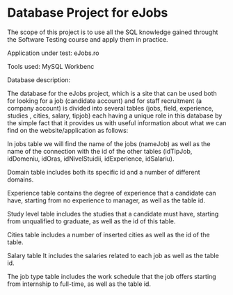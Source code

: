 # Database Project for eJobs

The scope of this project is to use all the SQL knowledge gained throught the Software Testing course and apply them in practice.

Application under test: eJobs.ro

Tools used: MySQL Workbenc

Database description: 

The database for the eJobs project, which is a site that can be used both for looking for a job (candidate account) and for staff recruitment (a company account) is divided into several tables (jobs, field, experience, studies , cities, salary, tipjob) each having a unique role in this database by the simple fact that it provides us with useful information about what we can find on the website/application as follows:

In jobs table we will find the name of the jobs (nameJob) as well as the name of the connection with the id of the other tables (idTipJob, idDomeniu, idOras, idNivelStuidii, idExperience, idSalariu).

Domain table includes both its specific id and a number of different domains.

Experience table contains the degree of experience that a candidate can have, starting from no experience to manager, as well as the table id.

Study level table includes the studies that a candidate must have, starting from unqualified to graduate, as well as the id of this table.

Cities table includes a number of inserted cities as well as the id of the table.

Salary table It includes the salaries related to each job as well as the table id.

The job type table includes the work schedule that the job offers starting from internship to full-time, as well as the table id.
